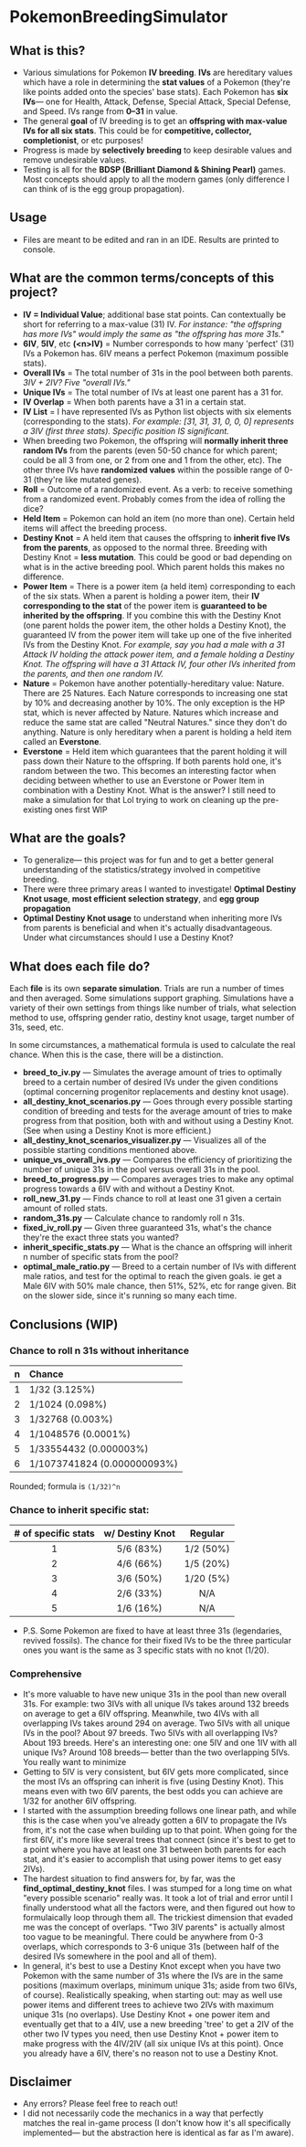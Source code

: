   
# PokemonBreedingSimulator 
## What is this? 
* Various simulations for Pokemon **IV breeding**. **IVs** are hereditary values which have a role in determining the **stat values** of a Pokemon (they're like points added onto the species' base stats). Each Pokemon has **six IVs**— one for Health, Attack, Defense, Special Attack, Special Defense, and Speed. IVs range from **0–31** in value.    
* The general **goal** of IV breeding is to get an **offspring with max-value IVs for all six stats**. This could be for **competitive, collector, completionist**, or etc purposes!    
* Progress is made by **selectively breeding** to keep desirable values and remove undesirable values.    
* Testing is all for the **BDSP (Brilliant Diamond & Shining Pearl)** games. Most concepts should apply to all the modern games (only difference I can think of is the egg group propagation).
## Usage  
* Files are meant to be edited and ran in an IDE. Results are printed to console.  
## What are the common terms/concepts of this project? 
* **IV = Individual Value**; additional base stat points. Can contextually be short for referring to a max-value (31) IV. *For instance: "the offspring has more IVs" would imply the same as "the offspring has more 31s."*  
* **6IV**, **5IV**, etc **(\<n>IV)** = Number corresponds to how many 'perfect' (31) IVs a Pokemon has. 6IV means a perfect Pokemon (maximum possible stats).  
* **Overall IVs** = The total number of 31s in the pool between both parents. *3IV + 2IV? Five "overall IVs."*  
* **Unique IVs** = The total number of IVs at least one parent has a 31 for.   
* **IV Overlap** = When both parents have a 31 in a certain stat.  
* **IV List** = I have represented IVs as Python list objects with six elements (corresponding to the stats). *For example: [31, 31, 31, 0, 0, 0] represents a 3IV (first three stats). Specific position IS significant.*  
* When breeding two Pokemon, the offspring will **normally inherit three random IVs** from the parents (even 50-50 chance for which parent; could be all 3 from one, or 2 from one and 1 from the other, etc). The other three IVs have **randomized values** within the possible range of 0-31 (they're like mutated genes).  
* **Roll** = Outcome of a randomized event. As a verb: to receive something from a randomized event. Probably comes from the idea of rolling the dice?  
* **Held Item** = Pokemon can hold an item (no more than one). Certain held items will affect the breeding process.  
* **Destiny Knot** = A held item that causes the offspring to **inherit five IVs from the parents**, as opposed to the normal three. Breeding with Destiny Knot = **less mutation**. This could be good or bad depending on what is in the active breeding pool. Which parent holds this makes no difference.  
* **Power Item** = There is a power item (a held item) corresponding to each of the six stats. When a parent is holding a power item, their **IV corresponding to the stat** of the power item is **guaranteed to be inherited by the offspring**. If you combine this with the Destiny Knot (one parent holds the power item, the other holds a Destiny Knot), the guaranteed IV from the power item will take up one of the five inherited IVs from the Destiny Knot. *For example, say you had a male with a 31 Attack IV holding the attack power item, and a female holding a Destiny Knot. The offspring will have a 31 Attack IV, four other IVs inherited from the parents, and then one random IV.*  
* **Nature** = Pokemon have another potentially-hereditary value: Nature. There are 25 Natures. Each Nature corresponds to increasing one stat by 10% and decreasing another by 10%. The only exception is the HP stat, which is never affected by Nature. Natures which increase and reduce the same stat are called "Neutral Natures." since they don't do anything. Nature is only hereditary when a parent is holding a held item called an **Everstone**.  
* **Everstone** = Held item which guarantees that the parent holding it will pass down their Nature to the offspring. If both parents hold one, it's random between the two. This becomes an interesting factor when deciding between whether to use an Everstone or Power Item in combination with a Destiny Knot.  What is the answer? I still need to make a simulation for that Lol trying to work on cleaning up the pre-existing ones first WIP  
## What are the goals? 
* To generalize— this project was for fun and to get a better general understanding of the statistics/strategy involved in competitive breeding.  
* There were three primary areas I wanted to investigate! **Optimal Destiny Knot usage**, **most efficient selection strategy**, and **egg group propagation**  
* **Optimal Destiny Knot usage** to understand when inheriting more IVs from parents is beneficial and when it's actually disadvantageous. Under what circumstances should I use a Destiny Knot?  
## What does each file do? 
Each **file** is its own **separate simulation**. Trials are run a number of times and then averaged. Some simulations support graphing. Simulations have a variety of their own settings from things like number of trials, what selection method to use, offspring gender ratio, destiny knot usage, target number of 31s, seed, etc.   

In some circumstances, a mathematical formula is used to calculate the real chance. When this is the case, there will be a distinction.

* **breed_to_iv.py** — Simulates the average amount of tries to optimally breed to a certain number of desired IVs under the given conditions (optimal concerning progenitor replacements and destiny knot usage).
* **all_destiny_knot_scenarios.py** — Goes through every possible starting condition of breeding and tests for the average amount of tries to make progress from that position, both with and without using a Destiny Knot. (See when using a Destiny Knot is more efficient.)
* **all_destiny_knot_scenarios_visualizer.py** — Visualizes all of the possible starting conditions mentioned above.
* **unique_vs_overall_ivs.py** — Compares the efficiency of prioritizing the number of unique 31s in the pool versus overall 31s in the pool.
* **breed_to_progress.py** — Compares averages tries to make any optimal progress towards a 6IV with and without a Destiny Knot.
* **roll_new_31.py** — Finds chance to roll at least one 31 given a certain amount of rolled stats.
* **random_31s.py** — Calculate chance to randomly roll n 31s.
*  **fixed_iv_roll.py** — Given three guaranteed 31s, what's the chance they're the exact three stats you wanted?
* **inherit_specific_stats.py** — What is the chance an offspring will inherit n number of specific stats from the pool?
* **optimal_male_ratio.py** — Breed to a certain number of IVs with different male ratios, and test for the optimal to reach the given goals. ie get a Male 6IV with 50% male chance, then 51%, 52%, etc for range given. Bit on the slower side, since it's running so many each time.
## Conclusions (WIP)  
### Chance to roll n 31s without inheritance
|n | Chance |
|:---:|:---|
|1|1/32 (3.125%)|
|2|1/1024 (0.098%)|
|3|1/32768 (0.003%)|
|4|1/1048576 (0.0001%)|
|5|1/33554432 (0.000003%)|
|6|1/1073741824 (0.000000093%)|
Rounded; formula is `(1/32)^n`
### Chance to inherit specific stat:
|# of specific stats | w/ Destiny Knot  | Regular|
|:---:|:---:|:---:|
|1|5/6 (83%)|1/2 (50%)|
|2|4/6 (66%)|1/5 (20%)|
|3|3/6 (50%)|1/20 (5%)|
|4|2/6 (33%)|N/A|
|5|1/6 (16%)|N/A|
* P.S. Some Pokemon are fixed to have at least three 31s (legendaries, revived fossils). The chance for their fixed IVs to be the three particular ones you want is the same as 3 specific stats with no knot (1/20).

### Comprehensive  
* It's more valuable to have new unique 31s in the pool than new overall 31s. For example: two 3IVs with all unique IVs takes around 132 breeds on average to get a 6IV offspring. Meanwhile, two 4IVs with all overlapping IVs takes around 294 on average. Two 5IVs with all unique IVs in the pool? About 97 breeds. Two 5IVs with all overlapping IVs? About 193 breeds. Here's an interesting one: one 5IV and one 1IV with all unique IVs? Around 108 breeds— better than the two overlapping 5IVs. You really want to minimize   
* Getting to 5IV is very consistent, but 6IV gets more complicated, since the most IVs an offspring can inherit is five (using Destiny Knot). This means even with two 6IV parents, the best odds you can achieve are 1/32 for another 6IV offspring.  
* I started with the assumption breeding follows one linear path, and while this is the case when you've already gotten a 6IV to propagate the IVs from, it's not the case when building up to that point. When going for the first 6IV, it's more like several trees that connect (since it's best to get to a point where you have at least one 31 between both parents for each stat, and it's easier to accomplish that using power items to get easy 2IVs).  
* The hardest situation to find answers for, by far, was the **find_optimal_destiny_knot** files. I was stumped for a long time on what "every possible scenario" really was. It took a lot of trial and error until I finally understood what all the factors were, and then figured out how to formulaically loop through them all. The trickiest dimension that evaded me was the concept of overlaps. "Two 3IV parents" is actually almost too vague to be meaningful. There could be anywhere from 0-3 overlaps, which corresponds to 3-6 unique 31s (between half of the desired IVs somewhere in the pool and all of them).  
* In general, it's best to use a Destiny Knot except when you have two Pokemon with the same number of 31s where the IVs are in the same positions (maximum overlaps, minimum unique 31s; aside from two 6IVs, of course). Realistically speaking, when starting out: may as well use power items and different trees to achieve two 2IVs with maximum unique 31s (no overlaps). Use Destiny Knot + one power item and eventually get that to a 4IV, use a new breeding 'tree' to get a 2IV of the other two IV types you need, then use Destiny Knot + power item to make progress with the 4IV/2IV (all six unique IVs at this point). Once you already have a 6IV, there's no reason not to use a Destiny Knot.  
## Disclaimer 
* Any errors? Please feel free to reach out!  
* I did not necessarily code the mechanics in a way that perfectly matches the real in-game process (I don't know how it's all specifically implemented— but the abstraction here is identical as far as I'm aware).